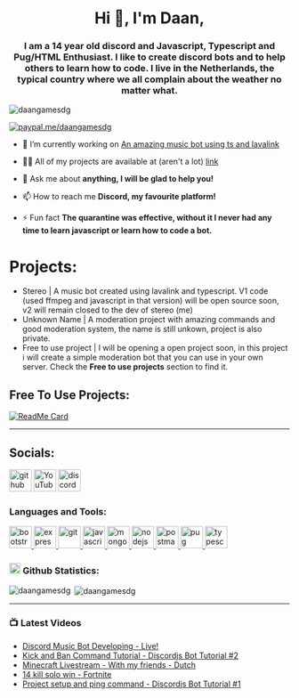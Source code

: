 <h1 align="center">Hi 👋, I'm Daan,</h1>
<h3 align="center">I am a 14 year old discord and Javascript, Typescript and Pug/HTML Enthusiast. I like to create discord bots and to help others to learn how to code. I live in the Netherlands, the typical country where we all complain about the weather no matter what.</h3>

<p align="left"> <img src="https://gpvc.arturio.dev/DaanGamesDG" alt="daangamesdg" /> </p>

[![paypal.me/daangamesdg](https://ionicabizau.github.io/badges/paypal.svg)](https://www.paypal.me/daangamesdg)

- 🔭 I’m currently working on [An amazing music bot using ts and lavalink](https://github.com/Stereo-music-bot)

- 👨‍💻 All of my projects are available at (aren't a lot) [link](https://github.com/DaanGamesDG?tab=repositories)

- 💬 Ask me about **anything, I will be glad to help you!**

- 📫 How to reach me **Discord, my favourite platform!**

- ⚡ Fun fact **The quarantine was effective, without it I never had any time to learn javascript or learn how to code a bot.**

# Projects:

- Stereo | A music bot created using lavalink and typescript. V1 code (used ffmpeg and javascript in that version) will be open source soon, v2 will remain closed to the dev of stereo (me)
- Unknown Name | A moderation project with amazing commands and good moderation system, the name is still unkown, project is also private.
- Free to use project | I will be opening a open project soon, in this project i will create a simple moderation bot that you can use in your own server. Check the **Free to use projects** section to find it.


## Free To Use Projects:
[![ReadMe Card](https://github-readme-stats.vercel.app/api/pin/?username=DaanGamesDG&repo=discord-music-bot&theme=tokyonight&hide_border=true&show_owner=true)](https://github.com/DaanGamesDG/discord-music-bot)

---

## Socials:
[<img src='https://cdn.jsdelivr.net/npm/simple-icons@3.0.1/icons/github.svg' alt='github' height='40'>](https://github.com/DaanGamesDG) [<img src='https://cdn.jsdelivr.net/npm/simple-icons@3.0.1/icons/youtube.svg' alt='YouTube' height='40'>](https://www.youtube.com/channel/Dave) [<img src='https://cdn.jsdelivr.net/npm/simple-icons@3.0.1/icons/discord.svg' alt='discord' height='40'>](https://discord.gg/r2GbkqV)

<h3 align="left">Languages and Tools:</h3>
<p align="left"> <a href="https://getbootstrap.com" target="_blank"> <img src="https://devicons.github.io/devicon/devicon.git/icons/bootstrap/bootstrap-plain.svg" alt="bootstrap" width="40" height="40"/> </a> <a href="https://expressjs.com" target="_blank"> <img src="https://devicons.github.io/devicon/devicon.git/icons/express/express-original-wordmark.svg" alt="express" width="40" height="40"/> </a> <a href="https://git-scm.com/" target="_blank"> <img src="https://www.vectorlogo.zone/logos/git-scm/git-scm-icon.svg" alt="git" width="40" height="40"/> </a> <a href="https://developer.mozilla.org/en-US/docs/Web/JavaScript" target="_blank"> <img src="https://devicons.github.io/devicon/devicon.git/icons/javascript/javascript-original.svg" alt="javascript" width="40" height="40"/> </a> <a href="https://www.mongodb.com/" target="_blank"> <img src="https://devicons.github.io/devicon/devicon.git/icons/mongodb/mongodb-original-wordmark.svg" alt="mongodb" width="40" height="40"/> </a> <a href="https://nodejs.org" target="_blank"> <img src="https://devicons.github.io/devicon/devicon.git/icons/nodejs/nodejs-original-wordmark.svg" alt="nodejs" width="40" height="40"/> </a> <a href="https://postman.com" target="_blank"> <img src="https://www.vectorlogo.zone/logos/getpostman/getpostman-icon.svg" alt="postman" width="40" height="40"/> </a> <a href="https://pugjs.org" target="_blank"> <img src="https://cdn.worldvectorlogo.com/logos/pug.svg" alt="pug" width="40" height="40"/> </a> <a href="https://www.typescriptlang.org/" target="_blank"> <img src="https://devicons.github.io/devicon/devicon.git/icons/typescript/typescript-original.svg" alt="typescript" width="40" height="40"/> </a> </p>

### <img src='https://cdn.jsdelivr.net/npm/simple-icons@3.0.1/icons/github.svg' alt='github' height='20'> **Github Statistics**:
<p><img align="left" src="https://github-readme-stats.vercel.app/api/top-langs?username=daangamesdg&show_icons=true&theme=tokyonight&hide_border=true&locale=en&layout=compact&count_private=true" alt="daangamesdg" /></p>

<p>&nbsp;<img align="center" src="https://github-readme-stats.vercel.app/api?username=daangamesdg&show_icons=true&theme=tokyonight&hide_border=true&locale=en&count_private=true" alt="daangamesdg" /></p>

---

### 📺 Latest Videos
<!-- YOUTUBE:START -->
- [Discord Music Bot Developing - Live!](https://www.youtube.com/watch?v=URRSuFbddUk)
- [Kick and Ban Command Tutorial - Discordjs Bot Tutorial #2](https://www.youtube.com/watch?v=ceNLrNNT5wU)
- [Minecraft Livestream - With my friends - Dutch](https://www.youtube.com/watch?v=TxLlW99SZR8)
- [14 kill solo win - Fortnite](https://www.youtube.com/watch?v=5gdjU1ZUP6M)
- [Project setup and ping command - Discordjs Bot Tutorial #1](https://www.youtube.com/watch?v=uAMg4ogIap8)
<!-- YOUTUBE:END -->

<!--
**DaanGamesDG/DaanGamesDG** is a ✨ _special_ ✨ repository because its `README.md` (this file) appears on your GitHub profile.

Here are some ideas to get you started:

- 🔭 I’m currently working on ...
- 🌱 I’m currently learning ...
- 👯 I’m looking to collaborate on ...
- 🤔 I’m looking for help with ...
- 💬 Ask me about ...
- 📫 How to reach me: ...
- 😄 Pronouns: ...
- ⚡ Fun fact: ...
-->
[website]: https://codeSTACKr.com  
[youtube]: https://m.youtube.com/channel/UCn9awHv18qumi57E2Hv_jMw 
[discord]: https://discord.gg/r2GbkqV 
[roblox]: https://www.roblox.com/users/188965979/profile

[vscode]: https://code.visualstudio.com
[js]: https://discord.js.org/#/
[node]: https://nodejs.org/en/
[mongo]: https://www.mongodb.com
[git]: https://git-scm.com
[github]: https://github.com
